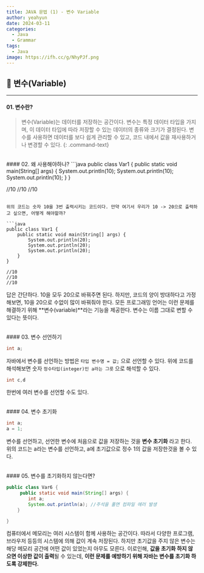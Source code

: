 ```yaml
---
title: JAVA 문법 (1) - 변수 Variable
author: yeahyun
date: 2024-03-11
categories:
  - Java
  - Grammar
tags:
  - Java
image: https://ifh.cc/g/NhyPJf.png
---
```

## 🔎 변수(Variable)
---
#### 01. 변수란?

>변수(Variable)는 데이터를 저장하는 공간이다.
>변수는 특정 데이터 타입을 가지며, 이 데이터 타입에 따라 저장할 수 있는 데이터의 종류와 크기가 결정된다. 변수를 사용하면 데이터를 보다 쉽게 관리할 수 있고, 코드 내에서 값을 재사용하거나 변경할 수 있다.
{: .command-text}

<br>
#### 02. 왜 사용해야하나?
```java
public class Var1 {  
    public static void main(String[] args) {  
        System.out.println(10);  
        System.out.println(10);  
        System.out.println(10);  
    }  
}

//10
//10
//10
```

위의 코드는 숫자 10을 3번 출력시키는 코드이다. 만약 여기서 우리가 10 -> 20으로 출력하고 싶으면, 어떻게 해야할까?

```java
public class Var1 {  
    public static void main(String[] args) {  
        System.out.println(20);  
        System.out.println(20);  
        System.out.println(20);  
    }  
}

//10
//10
//10
```

답은 간단하다. 10을 모두 20으로 바꿔주면 된다.
하지만, 코드의 양이 방대하다고 가정해보면, 10을 20으로 수없이 많이 바꿔줘야 한다.
모든 프로그래밍 언어는 이런 문제를 해결하기 위해 **변수(variable)**라는 기능을 제공한다. 변수는 이름 그대로 변할 수 있다는 뜻이다.

<br>
#### 03. 변수 선언하기

```java
int a;
```

자바에서 변수를 선언하는 방법은
`타입 변수명 = 값;` 으로 선언할 수 있다.
위에 코드를 해석해보면 숫자 `정수타입(integer)인 a라는 그릇` 으로 해석할 수 있다.

```java
int c,d
```

한번에 여러 변수를 선언할 수도 있다.

<br>
#### 04. 변수 초기화

```java
int a;  
a = 1;
```

변수를 선언하고, 선언한 변수에 처음으로 값을 저장하는 것을 **변수 초기화** 라고 한다.
위의 코드는 a라는 변수를 선언하고, a에 초기값으로 정수 1의 값을 저장한것을 볼 수 있다.

<br>
#### 05. 변수를 초기화하지 않는다면?

```java
public class Var6 {
     public static void main(String[] args) {
		int a;
		System.out.println(a); //주석을 풀면 컴파일 에러 발생 
	}

}
```

컴퓨터에서 메모리는 여러 시스템이 함께 사용하는 공간이다.
따라서 다양한 프로그램, 브라우저 등등의 시스템에 의해 값이 계속 저장된다.
하지만 초기값을 주지 않은 변수는 해당 메모리 공간에 어떤 값이 있었는지 아무도 모른다.
이로인해, **값을 초기화 하지 않으면 이상한 값이 출력**될 수 있는데, **이런 문제를 예방하기 위해 자바는 변수를 초기화 하도록 강제한다.**
